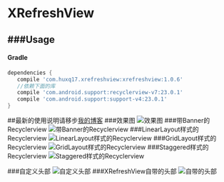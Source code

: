 ﻿# XRefreshView

###Usage
----

#### Gradle

```groovy
dependencies {
   compile 'com.huxq17.xrefreshview:xrefreshview:1.0.6'
   //依赖下面的库
   compile 'com.android.support:recyclerview-v7:23.0.1'
   compile 'com.android.support:support-v4:23.0.1'
}
```

##最新的使用说明请移步[我的博客](http://blog.csdn.net/footballclub/article/details/46982115 "description")
###效果图
![效果图](http://img.my.csdn.net/uploads/201507/19/1437313097_4690.gif) 
###带Banner的Recyclerview
![带Banner的Recyclerview](http://img.my.csdn.net/uploads/201602/03/1454495536_4324.gif)
###LinearLayout样式的Recyclerview
![LinearLayout样式的Recyclerview](http://img.my.csdn.net/uploads/201602/03/1454495499_9614.gif) 
###GridLayout样式的Recyclerview
![GridLayout样式的Recyclerview](http://img.my.csdn.net/uploads/201602/03/1454495517_6621.gif) 
###Staggered样式的Recyclerview
![Staggered样式的Recyclerview](http://img.my.csdn.net/uploads/201602/03/1454495499_9854.gif)

###自定义头部
![自定义头部](http://img.my.csdn.net/uploads/201508/25/1440465306_9400.gif) 
###XRefreshView自带的头部
![自带的头部](http://img.my.csdn.net/uploads/201508/25/1440465457_8215.gif) 

